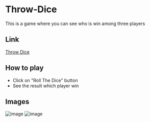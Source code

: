 # Throw-Dice
This is a game where you can see who is win among three players

## Link
 [Throw Dice](https://throw-dice-app.netlify.app/)
 
## How to play
  - Click on "Roll The Dice" button
  - See the result which player win
 
## Images
![image](https://user-images.githubusercontent.com/101383047/189821072-7e754baf-624f-46d2-baa4-db78b5ca6f76.png)
![image](https://user-images.githubusercontent.com/101383047/189821156-0409e61b-125a-4aad-aec6-ae453c3b5bff.png)

